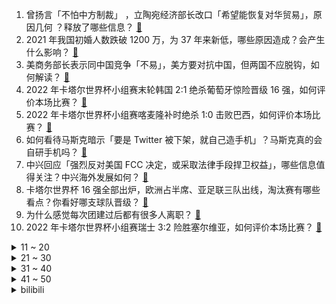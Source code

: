 1. 曾扬言「不怕中方制裁」 ，立陶宛经济部长改口「希望能恢复对华贸易」，原因几何 ？释放了哪些信息？ [:link:](https://www.zhihu.com/question/570182731)
2. 2021 年我国初婚人数跌破 1200 万，为 37 年来新低，哪些原因造成？会产生什么影响？ [:link:](https://www.zhihu.com/question/570130620)
3. 美商务部长表示同中国竞争「不易」，美方要对抗中国，但两国不应脱钩，如何解读？ [:link:](https://www.zhihu.com/question/569984252)
4. 2022 年卡塔尔世界杯小组赛末轮韩国 2:1 绝杀葡萄牙惊险晋级 16 强，如何评价本场比赛？ [:link:](https://www.zhihu.com/question/570205108)
5. 2022 年卡塔尔世界杯小组赛喀麦隆补时绝杀 1:0 击败巴西，如何评价本场比赛？ [:link:](https://www.zhihu.com/question/570205564)
6. 如何看待马斯克暗示「要是 Twitter 被下架，就自己造手机」？马斯克真的会自研手机吗？ [:link:](https://www.zhihu.com/question/569831829)
7. 中兴回应「强烈反对美国 FCC 决定，或采取法律手段捍卫权益」，哪些信息值得关注？中兴海外发展如何？ [:link:](https://www.zhihu.com/question/569771124)
8. 卡塔尔世界杯 16 强全部出炉，欧洲占半席、亚足联三队出线，淘汰赛有哪些看点？你看好哪支球队晋级？ [:link:](https://www.zhihu.com/question/570224892)
9. 为什么感觉每次团建过后都有很多人离职？ [:link:](https://www.zhihu.com/question/389507525)
10. 2022 年卡塔尔世界杯小组赛瑞士 3:2 险胜塞尔维亚，如何评价本场比赛？ [:link:](https://www.zhihu.com/question/570205694)
<details>
<summary>11 ~ 20</summary>

11. 斯诺登于 12 月 1 日正式宣誓成为俄罗斯公民，这一消息可能会产生哪些影响？ [:link:](https://www.zhihu.com/question/570195519)
12. 如何看清问题本质? [:link:](https://www.zhihu.com/question/541879125)
13. 有什么奇怪的单位制？ [:link:](https://www.zhihu.com/question/333715057)
14. 三大指数涨跌互现，抗原检测、纺织等板块走强，如何看待 2022 年 12 月 2 日的股市？ [:link:](https://www.zhihu.com/question/570136125)
15. 如何以最简单的方法将低浓度乙醇提纯为无水乙醇？ [:link:](https://www.zhihu.com/question/569592301)
16. 是什么让你从迷茫开始奋斗的？ [:link:](https://www.zhihu.com/question/570226228)
17. 酒店为什么会给客户免费升房？ [:link:](https://www.zhihu.com/question/568787589)
18. 12 月 2日中国台湾新增本土新冠确诊病例 14019例，死亡 29 例，目前台湾疫情防控如何？ [:link:](https://www.zhihu.com/question/570156066)
19. 三支球队晋级淘汰赛创历史，如何评价亚足联球队在卡塔尔世界杯小组赛的表现？ [:link:](https://www.zhihu.com/question/570221088)
20. 可以给我讲讲你遗憾的事吗？ [:link:](https://www.zhihu.com/question/570196485)
</details>
<details>
<summary>21 ~ 30</summary>

21. 农民 60 岁领 100 多养老金，专家建议与城镇退休工资增速一致，如何更好地保障农民权益？ [:link:](https://www.zhihu.com/question/570133255)
22. 如何看待男子发视频称男婴医院死亡无人管，医院称「男婴父亲为其喂水后呛咳死亡」？照顾婴儿有哪些注意事项？ [:link:](https://www.zhihu.com/question/570129603)
23. 张飞的老婆夏侯氏还要捡柴，难道夏侯渊家里很穷吗？ [:link:](https://www.zhihu.com/question/480536389)
24. 感染科马丽琴主任表示「艾滋病是一种疾病，不是罪」，我们应如何正确对待艾滋病人 ? [:link:](https://www.zhihu.com/question/570020259)
25. 新冠吃药顺序图、囤药清单疯传，是否有科学依据？疫情防控期间家里应常备哪些药？ [:link:](https://www.zhihu.com/question/570124298)
26. 韩国军方重申「无意加入美国反导系统」，释放了哪些信息？ [:link:](https://www.zhihu.com/question/569990549)
27. 华山张文宏团队最新发声称，保护老弱人群安然度过疫情，疫苗接种最为重要，还有哪些信息可以关注？ [:link:](https://www.zhihu.com/question/570012973)
28. 女子称求职面试遭老板报价 2 万约饭，如何看待此事件？你遇到过类似的事情吗？ [:link:](https://www.zhihu.com/question/570130904)
29. 申论感觉好难学，越学越没信心，要放弃考公吗？ [:link:](https://www.zhihu.com/question/547044861)
30. 为什么散户拿不住股票？ [:link:](https://www.zhihu.com/question/564360966)
</details>
<details>
<summary>31 ~ 40</summary>

31. 离考研20多天了学不下去了怎么办？ [:link:](https://www.zhihu.com/question/569583715)
32. 什么东西让小时候的你怕了好几年？ [:link:](https://www.zhihu.com/question/567696777)
33. 在银行工作的你，遇到的最有钱的客户是什么样的？ [:link:](https://www.zhihu.com/question/381961227)
34. 2022 年卡塔尔世界杯小组赛乌拉圭 2:0 加纳，以进球数劣势遗憾出局，如何评价本场比赛？ [:link:](https://www.zhihu.com/question/570205491)
35. 卡塔尔世界杯日本 2:1 击败西班牙的比赛中，日本队第二个进球到底有没有出界？ [:link:](https://www.zhihu.com/question/570119272)
36. 为什么 Microsoft Office 家族中没有 PDF 编辑器？ [:link:](https://www.zhihu.com/question/266845010)
37. 上高中好还是职高好? [:link:](https://www.zhihu.com/question/567250042)
38. 12 月 2 日北京新增本土新冠感染者「703+2610」，含社会面 363 例，目前情况如何？ [:link:](https://www.zhihu.com/question/570226934)
39. 中日关系舆论调查出炉，中国受访者认可经贸成果，但认为两国关系 50 年来未达预期，如何看待这一结果？ [:link:](https://www.zhihu.com/question/569966645)
40. 东莞有哪些「遛娃」好去处？ [:link:](https://www.zhihu.com/question/529187180)
</details>
<details>
<summary>41 ~ 50</summary>

41. 作曲家一般先在sibelius等打谱软件里写谱还是先在cubase等软件编曲? [:link:](https://www.zhihu.com/question/567277841)
42. 婴儿几个月可以喝水？有哪些问题需要注意？ [:link:](https://www.zhihu.com/question/567484052)
43. 中国航天员乘组完成首次在轨交接，神十四乘组将于 12 月 4 日返回东风着陆场，返回前还需做哪些准备？ [:link:](https://www.zhihu.com/question/570226294)
44. 世界杯小组赛结束，哪支球队的表现最让你惊喜？对哪支球队最失望？ [:link:](https://www.zhihu.com/question/570224928)
45. 欧盟拟定俄油上限为每桶 60 美元，波兰仍不满称「太软弱」，如何评价这一表态？该条例会带来哪些影响？ [:link:](https://www.zhihu.com/question/570136102)
46. 写小说时要怎样不刻意描写，但又能在文中把故事背景展现出来？ [:link:](https://www.zhihu.com/question/569349130)
47. 本次小组赛最后一把，西班牙是否存在控分的可能？ [:link:](https://www.zhihu.com/question/570098697)
48. CS类AI大一进组科研，如何入门学习机器学习及其相关基础? [:link:](https://www.zhihu.com/question/569151613)
49. 女景观设计师现状是怎样的？ [:link:](https://www.zhihu.com/question/266010527)
50. 新冠检测板块走低，多股跌超 6 %，下跌原因是什么？这会带来什么影响？ [:link:](https://www.zhihu.com/question/569925007)
</details><details>
<summary>bilibili</summary>

1. 一位粉丝想看到自己奔跑的样子 [:link:](//www.bilibili.com/video/BV1ED4y1Y7dc)
2. 林家有女初长成  力拔山兮气盖世 [:link:](//www.bilibili.com/video/BV12K411R7mS)
3. 《原神》新玩法预告PV：「来一局七圣召唤吧！」 [:link:](//www.bilibili.com/video/BV1UK411R7Jo)
4. 关于我连夜去上海找甲方要92万片卫生巾这件事 [:link:](//www.bilibili.com/video/BV1BG4y197a8)
5. 《无限暖暖》首曝PV——无论何时都要盛装登场！ [:link:](//www.bilibili.com/video/BV13K411R7cS)
6. 750的自助还能吃回本？进店发现我的想象力还是不够【凭啥这么贵45-京彩臻品火锅】 [:link:](//www.bilibili.com/video/BV1Zd4y1x7MM)
7. 卡扎菲的野望在哪里？【奇葩小国43】 [:link:](//www.bilibili.com/video/BV1sP4y197HU)
8. 这就是做了四天的成果吗？ [:link:](//www.bilibili.com/video/BV1VD4y1v7nZ)
9. 一个人，引爆震颤人类的世纪之战！ [:link:](//www.bilibili.com/video/BV1Wg411W7kH)
10. 【水果猎人】讲水果为什么一定要用拉丁学名？ [:link:](//www.bilibili.com/video/BV1m44y1D71k)
<details>
<summary>11 ~ 20</summary>

11. 《你的原神我的原神好像不一样》 [:link:](//www.bilibili.com/video/BV1zY411d7J6)
12. 《奇遇乐章：迪士尼动画挚爱组曲》MV！一次梦想成真！里面有你曾经的梦吗？ [:link:](//www.bilibili.com/video/BV1s14y1E7SX)
13. 吴亦凡在中国坐牢13年已经算幸运的了！哎 希望出来可以有机会改过自新吧 [:link:](//www.bilibili.com/video/BV1gK411R7Rt)
14. 【ITZY】 "Cheshire" M/V [:link:](//www.bilibili.com/video/BV18K411R74X)
15. 【已使用2年】在12月减掉20斤，你也可以|大体重友好|走走而已⑧ [:link:](//www.bilibili.com/video/BV1h24y1y7ps)
16. 【祝】频道开设六周年！送给大家的感谢留言！ [:link:](//www.bilibili.com/video/BV1Sd4y1x7D4)
17. 耗时278天！这个视频是我们全部的青春！！！ [:link:](//www.bilibili.com/video/BV1584y167sD)
18. 【科普】皮肤科医生才会告诉你的护肤冷知识，我知道你肯定做对了 [:link:](//www.bilibili.com/video/BV1924y1C7TX)
19. 和珅·前半生：没有天生的贪污犯，和珅早年什么样？【乾隆往事】 [:link:](//www.bilibili.com/video/BV1ZG411M7nh)
20. 蓝 色 妖 姬 是 怎 样 炼 成 的 [:link:](//www.bilibili.com/video/BV1qe4y1g77n)
</details>
<details>
<summary>21 ~ 30</summary>

21. 我的世界VS迷你世界 终审判决 [:link:](//www.bilibili.com/video/BV1544y1Q7nC)
22. 「小泽」我感染了新冠病毒。 [:link:](//www.bilibili.com/video/BV1ZG4y1G7sF)
23. 湖笔凭什么能是文房四宝之首？ [:link:](//www.bilibili.com/video/BV1mG4y197qB)
24. 【抽奖预告】总价值8.5万！！送你一整个超级电竞房！130W粉丝福利！ [:link:](//www.bilibili.com/video/BV1mP411T76y)
25. 1万5的球票坐哪？和卡塔尔土豪一起看英格兰晋级！什么体验？ [:link:](//www.bilibili.com/video/BV14D4y1Y7sw)
26. 100美元轻松收入囊中，挑战C罗2.7米1000美元有希望吗？ [:link:](//www.bilibili.com/video/BV1614y1n7C8)
27. 【吸奇侠】《教父》终局之战，无数经典致敬的血色教堂逐帧解析 18 [:link:](//www.bilibili.com/video/BV1SY411d7zt)
28. 因装修低价出大量闲置，坐等有缘人！ [:link:](//www.bilibili.com/video/BV1UW4y1p7Bc)
29. 裁判奶奶:我恨你，但是你能给我一只小猫吗？ [:link:](//www.bilibili.com/video/BV1j84y1k71H)
30. 我社死了！上网课用夹子音吸猫发现没关麦！！！！ [:link:](//www.bilibili.com/video/BV1nD4y1v7Lr)
</details>
<details>
<summary>31 ~ 40</summary>

31. 生活小妙招 [:link:](//www.bilibili.com/video/BV1j14y1E7i3)
32. 历时9个月！我和影视飓风的圆梦之行 [:link:](//www.bilibili.com/video/BV1B14y1E7pz)
33. 为什么《星际穿越》的配乐，你一听就想哭？【银屏系】丨机核 [:link:](//www.bilibili.com/video/BV1524y1k787)
34. 这样的比赛配上这样的解说，真的爱死足球了！ [:link:](//www.bilibili.com/video/BV1h8411j7sm)
35. 机械设计原理 [:link:](//www.bilibili.com/video/BV1r24y1C7eG)
36. 突袭up主酒店房间，他们居然带了？？？ [:link:](//www.bilibili.com/video/BV18P411T7ub)
37. 20年前小朋友看了迷惑 大人看了沉默的神奇游戏 [:link:](//www.bilibili.com/video/BV1cg411W7AG)
38. 《有样学样》 [:link:](//www.bilibili.com/video/BV1yP411T7d4)
39. 【阿斗】全剧仅有一句台词，背后的真相却感动了世界千万网友！美剧史诗巨作《权力的游戏》第21期 [:link:](//www.bilibili.com/video/BV1aR4y1y7B8)
40. 我的鸽子是个社交恐怖分子 [:link:](//www.bilibili.com/video/BV1A84y1k7qM)
</details>
<details>
<summary>41 ~ 50</summary>

41. 【亮记生物鉴定】网络热传生物鉴定44 [:link:](//www.bilibili.com/video/BV16d4y1x7TD)
42. 有生之年！《变形金刚7:超能勇士崛起》首曝预告，黑猩猩队长变身！ [:link:](//www.bilibili.com/video/BV1KP411M7J8)
43. 【花小烙】喝酒后酒精在我们的身体里做了什么？ [:link:](//www.bilibili.com/video/BV16G411M7Mz)
44. 无需烤箱就能做的，最简单的甜品！想放啥就放啥，对自己好一点 [:link:](//www.bilibili.com/video/BV1u84y1k7CK)
45. “中国茶”申遗成功 | 完整版非遗申报片来了！ [:link:](//www.bilibili.com/video/BV1QG4y197ii)
46. (G)I-DLE+紫雨林 MY BAG+TOMBOY 2022MAMA合作舞台 [:link:](//www.bilibili.com/video/BV1o44y1D79J)
47. “退一万步讲” [:link:](//www.bilibili.com/video/BV1144y1D7Px)
48. 《水果社交》 [:link:](//www.bilibili.com/video/BV15W4y1p7Dx)
49. 请问幼儿园什么时候复课... [:link:](//www.bilibili.com/video/BV1N84y1k7RE)
50. 苦难是把磨刀石，你终将被打磨得锋利无比 [:link:](//www.bilibili.com/video/BV1r841157L2)
</details>
<details>
<summary>51 ~ 60</summary>

51. 上舰免全额？主播嘴全责！！！ [:link:](//www.bilibili.com/video/BV17D4y1Y7b5)
52. 大结局封神!求婚十连吻杀疯了!!!领证生娃!走马灯直接爆哭！！原来真爱不仅没有距离还能跨越生死！骑士会永远守护国王！命韵峋环鲨疯了！｜点燃我温暖你｜陈飞宇张婧仪 [:link:](//www.bilibili.com/video/BV11d4y1x791)
53. 虽然五灵王很帅，但这个菲菲让我没法充！ [:link:](//www.bilibili.com/video/BV1T24y1y7XY)
54. 把名梗图让AI绘画三次后你还猜得出吗？ [:link:](//www.bilibili.com/video/BV11e4y1g7Qw)
55. 舍友的行为素质，岂是一朝一夕能改变过来的 [:link:](//www.bilibili.com/video/BV1WG4y197Hz)
56. 看好了沉香！宝莲灯是这么用的 ！(番外篇) [:link:](//www.bilibili.com/video/BV1114y1n7zg)
57. 十二位绝世容颜你最喜欢哪一位？ [:link:](//www.bilibili.com/video/BV1bG4y1G7pe)
58. 此时此刻一位靓女失去了对足球的热爱… [:link:](//www.bilibili.com/video/BV1P84y1k7VD)
59. 球  王  姬  王 [:link:](//www.bilibili.com/video/BV1VP4y197si)
60. 风雨夜深人散尽，孤灯犹唤卖汤圆。夜夜除非，好酒留人醉。还原古画会滚的灯笼《滚灯》 [:link:](//www.bilibili.com/video/BV1MG411T7AV)
</details>
<details>
<summary>61 ~ 70</summary>

61. 网络热门“智熄”视频鉴定 ㉗ [:link:](//www.bilibili.com/video/BV1id4y1x7qY)
62. 粉丝宝宝们艾特我拍这个 来啦！拍完更爱自己了！ [:link:](//www.bilibili.com/video/BV17G411u7dd)
63. 本王做好事 从来不留名 [:link:](//www.bilibili.com/video/BV1yY411d7Gt)
64. 这下不得不玩原神了... [:link:](//www.bilibili.com/video/BV1zG4y197cG)
65. 骑行西藏帐篷搞丢了这下麻烦大了，晚上只好睡在四处漏风的棚子里 [:link:](//www.bilibili.com/video/BV1ee411N7oh)
66. 《关于猫帮我护食那件事》 [:link:](//www.bilibili.com/video/BV1N24y1y7YA)
67. 陈楚生、苏醒、王栎鑫、俞灏明、张远梦幻合体，唱响你我《梦幻人生》！ [:link:](//www.bilibili.com/video/BV12G411M7S3)
68. 空 气 炸 锅 糊 弄 学 [:link:](//www.bilibili.com/video/BV1814y1E7h3)
69. 足 球 宝 贝 车 库 蹦 迪 ！ [:link:](//www.bilibili.com/video/BV1NP4y197nR)
70. 我的猫竟然变成人了？！还是个可爱猫娘～ [:link:](//www.bilibili.com/video/BV1614y1n7qR)
</details>
<details>
<summary>71 ~ 80</summary>

71. 江泽民同志在上海逝世 享年96岁 [:link:](//www.bilibili.com/video/BV1y14y1n7nN)
72. 【罗伊Roi】《One Last Kiss》来自异世界的最后一吻 [:link:](//www.bilibili.com/video/BV1tv4y1d7tX)
73. 9年前票房扑街，如今才知道它有多“神”，近十年最好的古装片！《大明劫》 [:link:](//www.bilibili.com/video/BV1HM41167EJ)
74. 张涛今天能帮同桌解题了！ [:link:](//www.bilibili.com/video/BV11G4y197kH)
75. 单杀呼吸哥：好狠的上单啊！完美单杀！真的假的?啊!重赛！ [:link:](//www.bilibili.com/video/BV1pR4y1y7dJ)
76. 当代愚公移山，削平1250座山，用凿子凿出的红旗渠 [:link:](//www.bilibili.com/video/BV1eD4y1e7MB)
77. 【原神】全角色AI改头像 [:link:](//www.bilibili.com/video/BV16v4y1d7tZ)
78. 大猪肘子葱油鸡！德国老吃货们再度狂喜！疯狂抢食场面失控！ [:link:](//www.bilibili.com/video/BV1VW4y1p7Sy)
79. 扎头发是T 不扎头发是男的 [:link:](//www.bilibili.com/video/BV1bK411R7WA)
80. 康师傅看了想打人！只是多了亿点点牛肉…… [:link:](//www.bilibili.com/video/BV1s44y1Q7sq)
</details>
<details>
<summary>81 ~ 90</summary>

81. 【剧荒宝藏】2022悬疑剧天花板TOP10！紧张刺激到通宵看完！ [:link:](//www.bilibili.com/video/BV1hW4y1p71B)
82. 猫咪店员来大阪出差了！沉浸式体验猫咪服务！ [:link:](//www.bilibili.com/video/BV16K411R7xr)
83. 我的霸总团长？张翰演的抗日神剧有多雷人？看完哈哈哈哈 [:link:](//www.bilibili.com/video/BV1j24y1k7L3)
84. 米哈游你是懂转场的 [:link:](//www.bilibili.com/video/BV18K411R7fr)
85. 2022年爆火全网的BGM，听完一遍就上头！网友：太洗脑了 [:link:](//www.bilibili.com/video/BV1WM411672F)
86. “所以，努力的意义是什么呢” [:link:](//www.bilibili.com/video/BV16e4y1g7UN)
87. 今天我一定要证明自己！ [:link:](//www.bilibili.com/video/BV1n8411j7Kc)
88. 中国第一爱豆？张艺兴美国音乐节，30分钟压轴唱跳11首歌 [:link:](//www.bilibili.com/video/BV1eY411d7QD)
89. 【原神】愚 人 众 招 新！🔥《致女皇》原曲：Bones [:link:](//www.bilibili.com/video/BV1w44y1Q7qk)
90. 怒写20000字！解析韩国政治大片《铁雨》里的所有细节！ [:link:](//www.bilibili.com/video/BV1n84y1k7qx)
</details>
<details>
<summary>91 ~ 100</summary>

91. 救命，学校门口2元/份的酱香饼被我做出来了！ [:link:](//www.bilibili.com/video/BV1aW4y1p7kw)
92. 自拍这么拍，才有吸引力♥我发现了拍出吸引力的秘密！ [:link:](//www.bilibili.com/video/BV1Ev4y1d7By)
93. “一代悍匪的由来”😆👍💰 [:link:](//www.bilibili.com/video/BV1K84y1k78U)
94. 骑行流浪川西，想找个涵洞睡都找不到，只好摸黑在山沟里露营 [:link:](//www.bilibili.com/video/BV14K411R7kk)
95. 世界上最伟大的游戏之一！《传送门2》竟然有如此反转的剧情！？ [:link:](//www.bilibili.com/video/BV1xR4y1y7Tq)
96. 有牛奶就能做的脆皮炸鲜奶，比饭店的还好吃，经济实惠比买的更放心 [:link:](//www.bilibili.com/video/BV13P4y197Aq)
97. 悲伤并没有消失，只是转移了 [:link:](//www.bilibili.com/video/BV1UG4y1971j)
98. 用百万级豪华装备试听《One Last Kiss》- 宇多田光 (新世纪福音战士，新剧场版：终) 【Hi-Res】 [:link:](//www.bilibili.com/video/BV1oP4y1X7Sx)
99. 《我 不 想 玩 游 戏》 [:link:](//www.bilibili.com/video/BV1sM41167RG)
100. 延吉.参鸡汤  厨子探店¥315 [:link:](//www.bilibili.com/video/BV1Ne4y137Vp)
</details></details>